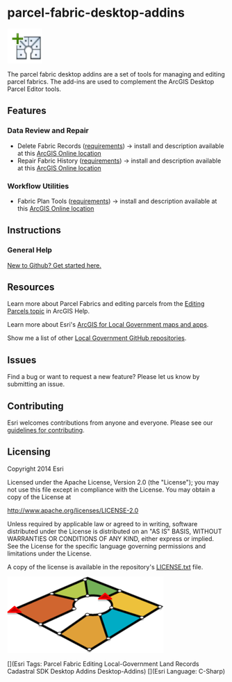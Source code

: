 parcel-fabric-desktop-addins
============================
![Image of Fabric](cul-de-sac-icon.png "Parcel Fabric Desktop Addins")

The parcel fabric desktop addins are a set of tools for managing and editing parcel fabrics. The add-ins are used to complement the ArcGIS Desktop Parcel Editor tools.

## Features ##
### Data Review and Repair
* Delete Fabric Records ([requirements](Requirements100.md)) -> install and description available at this [ArcGIS Online location](http://bit.ly/16FhgBn "ArcGIS Online install")
* Repair Fabric History ([requirements](Requirements100.md)) -> install and description available at this [ArcGIS Online location](http://bit.ly/1aG39sM "ArcGIS Online install")
### Workflow Utilities
- Fabric Plan Tools ([requirements](Requirements100.md)) -> install and description available at this [ArcGIS Online location](http://bit.ly/GzAwnT "ArcGIS Online install")

## Instructions
### General Help
[New to Github? Get started here.](http://htmlpreview.github.com/?https://github.com/Esri/esri.github.com/blob/master/help/esri-getting-to-know-github.html)

## Resources

Learn more about Parcel Fabrics and editing parcels from the [Editing Parcels topic](http://bit.ly/1v9JKe2) in ArcGIS Help.

Learn more about Esri's [ArcGIS for Local Government maps and apps](http://solutions.arcgis.com/local-government/).

Show me a list of other [Local Government GitHub repositories](http://esri.github.io/#Local-Government).

## Issues

Find a bug or want to request a new feature?  Please let us know by submitting an issue.

## Contributing

Esri welcomes contributions from anyone and everyone.
Please see our [guidelines for contributing](https://github.com/esri/contributing).

## Licensing

Copyright 2014 Esri

Licensed under the Apache License, Version 2.0 (the "License");
you may not use this file except in compliance with the License.
You may obtain a copy of the License at

   http://www.apache.org/licenses/LICENSE-2.0

Unless required by applicable law or agreed to in writing, software
distributed under the License is distributed on an "AS IS" BASIS,
WITHOUT WARRANTIES OR CONDITIONS OF ANY KIND, either express or implied.
See the License for the specific language governing permissions and
limitations under the License.

A copy of the license is available in the repository's
[LICENSE.txt](LICENSE.txt) file.

![Image of Fabric](parcel-fabric-desktop-addins.png "Parcel Fabric Desktop Addins")

[](Esri Tags: Parcel Fabric Editing Local-Government Land Records Cadastral SDK Desktop Addins Desktop-Addins)
[](Esri Language: C-Sharp)
